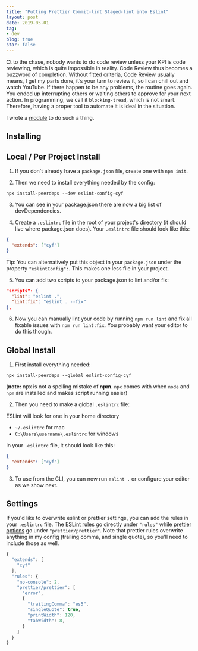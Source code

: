 ```yaml
---
title: "Putting Prettier Commit-lint Staged-lint into Eslint"
layout: post
date: 2019-05-01
tag:
- dev
blog: true
star: false
---
```

<span class="fl">C</span>t to the chase, nobody wants to do code review unless your KPI is code reviewing, which is quite impossible in reality. Code Review thus becomes a buzzword of completion. Without fitted criteria, Code Review usually means, I get my parts done, it’s your turn to review it, so I can chill out and watch YouTube. If there happen to be any problems, the routine goes again. You ended up interrupting others or waiting others to approve for your next action. In programming, we call it `blocking-tread`, which is not smart. Therefore, having a proper tool to automate it is ideal in the situation.

I wrote a <a href="https://www.npmjs.com/package/eslint-config-cyf">module</a> to do such a thing.

## Installing

## Local / Per Project Install

1. If you don't already have a `package.json` file, create one with `npm init`.

2. Then we need to install everything needed by the config:

```
npx install-peerdeps --dev eslint-config-cyf
```

3. You can see in your package.json there are now a big list of devDependencies.

4. Create a `.eslintrc` file in the root of your project's directory (it should live where package.json does). Your `.eslintrc` file should look like this:

```json
{
  "extends": ["cyf"]
}
```

Tip: You can alternatively put this object in your `package.json` under the property `"eslintConfig":`. This makes one less file in your project.

5. You can add two scripts to your package.json to lint and/or fix:

```json
"scripts": {
  "lint": "eslint .",
  "lint:fix": "eslint . --fix"
},
```

6. Now you can manually lint your code by running `npm run lint` and fix all fixable issues with `npm run lint:fix`. You probably want your editor to do this though.

## Global Install

1. First install everything needed:

```
npx install-peerdeps --global eslint-config-cyf
```

(**note:** npx is not a spelling mistake of **npm**. `npx` comes with when `node` and `npm` are installed and makes script running easier)

2. Then you need to make a global `.eslintrc` file:

ESLint will look for one in your home directory

- `~/.eslintrc` for mac
- `C:\Users\username\.eslintrc` for windows

In your `.eslintrc` file, it should look like this:

```json
{
  "extends": ["cyf"]
}
```

3. To use from the CLI, you can now run `eslint .` or configure your editor as we show next.

## Settings

If you'd like to overwrite eslint or prettier settings, you can add the rules in your `.eslintrc` file. The [ESLint rules](https://eslint.org/docs/rules/) go directly under `"rules"` while [prettier options](https://prettier.io/docs/en/options.html) go under `"prettier/prettier"`. Note that prettier rules overwrite anything in my config (trailing comma, and single quote), so you'll need to include those as well.

```js
{
  "extends": [
    "cyf"
  ],
  "rules": {
    "no-console": 2,
    "prettier/prettier": [
      "error",
      {
        "trailingComma": "es5",
        "singleQuote": true,
        "printWidth": 120,
        "tabWidth": 8,
      }
    ]
  }
}
```